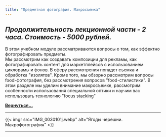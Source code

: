 ```yaml
---
title: "Предметная фотография. Макросъемка"
---
```


*Продолжительность лекционной части - 2 часа. Стоимость - 5000 рублей.*
---
В этом учебном модуле рассматриваются вопросы о том, как эффектно фотографировать предметы.  
Мы рассмотрим как создавать композиции для рекламы, как фотографировать контент для маркетплейсов с использованием циклорамы и фонов. В сферу рассмотрения попадет съемка и обработка "изолятов". Кроме того, мы обзорно рассмотрим вопросы food-фотография, без рассмотрения вопросов "food-стилистики".
В этом разделе мы уделим внимание макросъемке, рассмотрим особенности использования специальной оптики и научим вас использовать технологию "focus stacking"

**[Вернуться...](/training)**

---
{{< imgr src="IMG_0030101j.webp" alt="Ягоды черешни. Макрофотография" >}}

---
